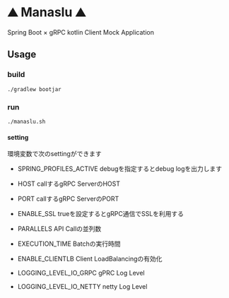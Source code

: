 # ⛰️ Manaslu ⛰️

Spring Boot × gRPC kotlin Client Mock Application

## Usage

### build

```shell
./gradlew bootjar
```

### run

```shell
./manaslu.sh
```

#### setting

環境変数で次のsettingができます

- SPRING_PROFILES_ACTIVE
debugを指定するとdebug logを出力します

- HOST
callするgRPC ServerのHOST

- PORT
callするgRPC ServerのPORT

- ENABLE_SSL
trueを設定するとgRPC通信でSSLを利用する

- PARALLELS
API Callの並列数

- EXECUTION_TIME
Batchの実行時間

- ENABLE_CLIENTLB
Client LoadBalancingの有効化

- LOGGING_LEVEL_IO_GRPC
gPRC Log Level

- LOGGING_LEVEL_IO_NETTY
netty Log Level
